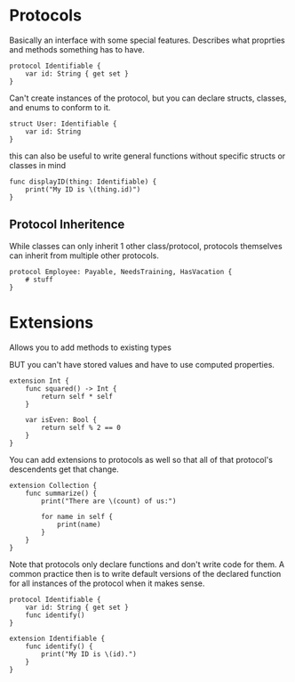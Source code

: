 # Protocols

Basically an interface with some special features. Describes what proprties and methods something has to have. 

    protocol Identifiable {
        var id: String { get set }
    }

Can't create instances of the protocol, but you can declare structs, classes, and enums to conform to it.

    struct User: Identifiable {
        var id: String
    }

this can also be useful to write general functions without specific structs or classes in mind

    func displayID(thing: Identifiable) {
        print("My ID is \(thing.id)")
    }

## Protocol Inheritence

While classes can only inherit 1 other class/protocol, protocols themselves can inherit from multiple other protocols.

    protocol Employee: Payable, NeedsTraining, HasVacation { 
        # stuff
    }

# Extensions

Allows you to add methods to existing types

BUT you can't have stored values and have to use computed properties.

    extension Int {
        func squared() -> Int {
            return self * self
        }

        var isEven: Bool {
            return self % 2 == 0
        }
    }

You can add extensions to protocols as well so that all of that protocol's descendents get that change.

    extension Collection {
        func summarize() {
            print("There are \(count) of us:")

            for name in self {
                print(name)
            }
        }
    }

Note that protocols only declare functions and don't write code for them. A common practice then is to write default versions of the declared function for all instances of the protocol when it makes sense.

    protocol Identifiable {
        var id: String { get set }
        func identify()
    }

    extension Identifiable {
        func identify() {
            print("My ID is \(id).")
        }
    }